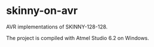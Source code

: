 
# skinny-on-avr

AVR implementations of SKINNY-128-128.

The project is compiled with Atmel Studio 6.2 on Windows.
